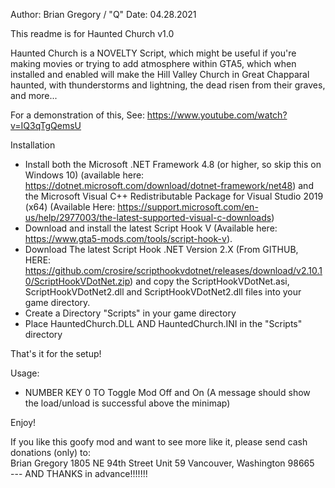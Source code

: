 Author: Brian Gregory / "Q"
Date:   04.28.2021

This readme is for Haunted Church v1.0

Haunted Church  is a NOVELTY Script, which might be useful if you're making movies or trying to add atmosphere within GTA5, which when installed and enabled will make the Hill Valley Church in Great Chapparal haunted, with thunderstorms and lightning, the dead risen from their graves, and more... 

For a demonstration of this, See: https://www.youtube.com/watch?v=IQ3qTgQemsU

Installation

- Install both the Microsoft .NET Framework 4.8 (or higher, so skip this on Windows 10) (available here: https://dotnet.microsoft.com/download/dotnet-framework/net48) and the Microsoft Visual C++ Redistributable Package for Visual Studio 2019 (x64) (Available Here: https://support.microsoft.com/en-us/help/2977003/the-latest-supported-visual-c-downloads)
- Download and install the latest Script Hook V (Available here: https://www.gta5-mods.com/tools/script-hook-v).
- Download The latest Script Hook .NET Version 2.X (From GITHUB, HERE: https://github.com/crosire/scripthookvdotnet/releases/download/v2.10.10/ScriptHookVDotNet.zip) and copy the ScriptHookVDotNet.asi, ScriptHookVDotNet2.dll and ScriptHookVDotNet2.dll files into your game directory.
- Create a Directory "Scripts" in your game directory
- Place HauntedChurch.DLL AND HauntedChurch.INI in the "Scripts" directory

That's it for the setup!

Usage:
- NUMBER KEY 0 TO Toggle Mod Off and On (A message should show the load/unload is successful above the minimap) 

Enjoy!

If you like this goofy mod and want to see more like it, please send cash donations (only) to:<br/>
Brian Gregory 1805 NE 94th Street Unit 59  Vancouver, Washington 98665  <br/>
                                                              --- AND THANKS in advance!!!!!!!

